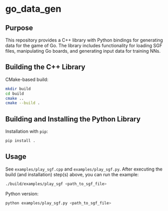# go_data_gen

## Purpose

This repository provides a C++ library with Python bindings for generating data for the game of Go. The library includes functionality for loading SGF files, manipulating Go boards, and generating input data for training NNs.

## Building the C++ Library

CMake-based build:

```sh
mkdir build
cd build
cmake ..
cmake --build .
```

## Building and Installing the Python Library

Installation with `pip`:

```sh
pip install .
```

## Usage

See `examples/play_sgf.cpp` and `examples/play_sgf.py`.
After executing the build (and installation) step(s) above, you can run the example:

```sh
./build/examples/play_sgf <path_to_sgf_file>
```

Python version:

```sh
python examples/play_sgf.py <path_to_sgf_file>
```
